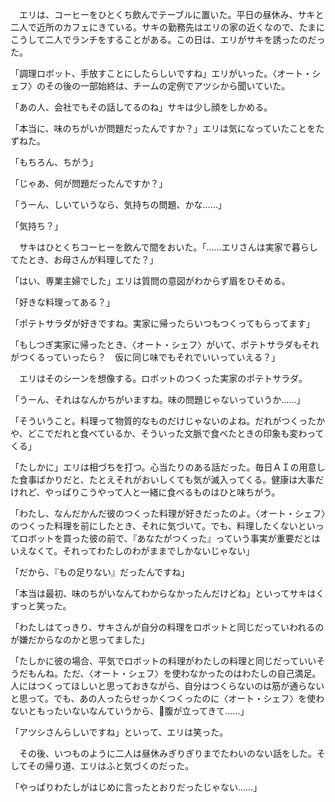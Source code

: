 　エリは、コーヒーをひとくち飲んでテーブルに置いた。平日の昼休み、サキと二人で近所のカフェにきている。サキの勤務先はエリの家の近くなので、たまにこうして二人でランチをすることがある。この日は、エリがサキを誘ったのだった。

「調理ロボット、手放すことにしたらしいですね」エリがいった。〈オート・シェフ〉のその後の一部始終は、チームの定例でアツシから聞いていた。

「あの人、会社でもその話してるのね」サキは少し顔をしかめる。

「本当に、味のちがいが問題だったんですか？」エリは気になっていたことをたずねた。

「もちろん、ちがう」

「じゃあ、何が問題だったんですか？」

「うーん、しいていうなら、気持ちの問題、かな……」

「気持ち？」

　サキはひとくちコーヒーを飲んで間をおいた。「……エリさんは実家で暮らしてたとき、お母さんが料理してた？」

「はい、専業主婦でした」エリは質問の意図がわからず眉をひそめる。

「好きな料理ってある？」

「ポテトサラダが好きですね。実家に帰ったらいつもつくってもらってます」

「もしつぎ実家に帰ったとき、〈オート・シェフ〉がいて、ポテトサラダもそれがつくるっていったら？　仮に同じ味でもそれでいいっていえる？」

　エリはそのシーンを想像する。ロボットのつくった実家のポテトサラダ。

「うーん、それはなんかちがいますね。味の問題じゃないっていうか……」

「そういうこと。料理って物質的なものだけじゃないのよね。だれがつくったかや、どこでだれと食べているか、そういった文脈で食べたときの印象も変わってくる」

「たしかに」エリは相づちを打つ。心当たりのある話だった。毎日ＡＩの用意した食事ばかりだと、たとえそれがおいしくても気が滅入ってくる。健康は大事だけれど、やっぱりこうやって人と一緒に食べるものはひと味ちがう。

「わたし、なんだかんだ彼のつくった料理が好きだったのよ。〈オート・シェフ〉のつくった料理を前にしたとき、それに気づいて。でも、料理したくないといってロボットを買った彼の前で、『あなたがつくった』っていう事実が重要だとはいえなくて。それってわたしのわがままでしかないじゃない」

「だから、『もの足りない』だったんですね」

「本当は最初、味のちがいなんてわからなかったんだけどね」といってサキはくすっと笑った。

「わたしはてっきり、サキさんが自分の料理をロボットと同じだっていわれるのが嫌だからなのかと思ってました」

「たしかに彼の場合、平気でロボットの料理がわたしの料理と同じだっていいそうだもんね。ただ、〈オート・シェフ〉を使わなかったのはわたしの自己満足。人にはつくってほしいと思っておきながら、自分はつくらないのは筋が通らないと思って。でも、あの人ったらせっかくつくったのに〈オート・シェフ〉を使わないともったいないなんていうから、腹が立ってきて……」

「アツシさんらしいですね」といって、エリは笑った。

　その後、いつものように二人は昼休みぎりぎりまでたわいのない話をした。そしてその帰り道、エリはふと気づくのだった。

「やっぱりわたしがはじめに言ったとおりだったじゃない……」
